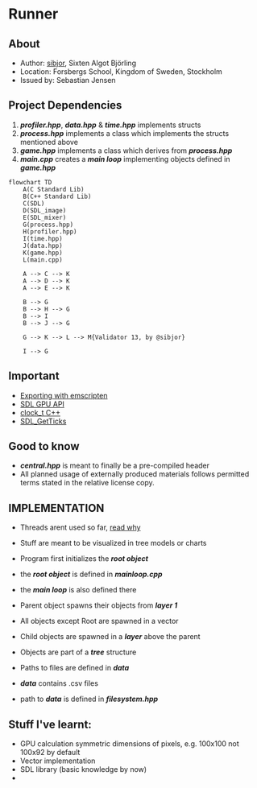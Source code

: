 # Runner

## About

- Author: [sibjor](https://www.github.com/sibjor), Sixten Algot Björling
- Location: Forsbergs School, Kingdom of Sweden, Stockholm
- Issued by: Sebastian Jensen

## Project Dependencies

1. ***profiler.hpp***, ***data.hpp*** & ***time.hpp*** implements structs
2. ***process.hpp*** implements a class which implements the structs mentioned above
3. ***game.hpp*** implements a class which derives from ***process.hpp***
4. ***main.cpp*** creates a ***main loop*** implementing objects defined in ***game.hpp***

```mermaid
flowchart TD
    A(C Standard Lib)
    B(C++ Standard Lib)
    C(SDL)
    D(SDL_image)
    E(SDL_mixer)
    G(process.hpp)
    H(profiler.hpp) 
    I(time.hpp) 
    J(data.hpp)
    K(game.hpp)
    L(main.cpp)

    A --> C --> K
    A --> D --> K
    A --> E --> K

    B --> G 
    B --> H --> G
    B --> I
    B --> J --> G

    G --> K --> L --> M{Validator 13, by @sibjor}

    I --> G 
```
## Important 

- [Exporting with emscripten](https://wiki.libsdl.org/SDL3/README/emscripten)
- [SDL GPU API](https://wiki.libsdl.org/SDL3/CategoryGPU)
- [clock_t C++](https://en.cppreference.com/w/c/chrono/clock_t)
- [SDL_GetTicks](https://wiki.libsdl.org/SDL3/SDL_GetTicks)

## Good to know
- ***central.hpp*** is meant to finally be a pre-compiled header
- All planned usage of externally produced materials follows permitted terms stated in the relative license copy.

## IMPLEMENTATION

- Threads arent used so far, [read why](https://wiki.libsdl.org/SDL3/README/emscripten)

- Stuff are meant to be visualized in tree models or charts

- Program first initializes the ***root object***
- the ***root object*** is defined in ***mainloop.cpp***
- the ***main loop*** is also defined there
- Parent object spawns their objects from ***layer 1***
- All objects except Root are spawned in a vector
- Child objects are spawned in a ***layer*** above the parent
- Objects are part of a ***tree*** structure

- Paths to files are defined in ***data***
- ***data*** contains .csv files
- path to ***data*** is defined in ***filesystem.hpp***


## Stuff I've learnt:

- GPU calculation symmetric dimensions of pixels, e.g. 100x100 not 100x92 by default
- Vector implementation
- SDL library (basic knowledge by now)
- 

```